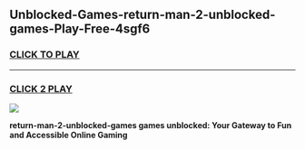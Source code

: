 
## Unblocked-Games-return-man-2-unblocked-games-Play-Free-4sgf6
<h3>
<a href="https://premium76.site?title=return-man-2-unblocked-games&ref=10A">CLICK TO PLAY</a></h3>
<hr>

<h3>
<a href="https://premium76.site?title=return-man-2-unblocked-games&ref=10A">CLICK 2 PLAY</a>
  
</h3>

<a href="https://premium76.site?title=return-man-2-unblocked-games&ref=10A"><img src="https://clearcache.store/games.png"></a>


**return-man-2-unblocked-games games unblocked: Your Gateway to Fun and Accessible Online Gaming**
